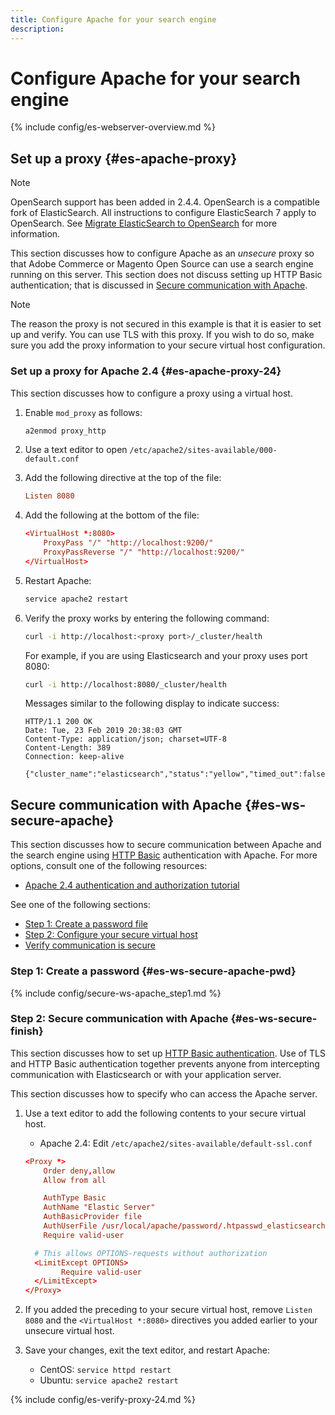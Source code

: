 ```yaml
---
title: Configure Apache for your search engine
description:
---
```


# Configure Apache for your search engine

{% include config/es-webserver-overview.md %}

## Set up a proxy {#es-apache-proxy}

>[!NOTE]
>
>OpenSearch support has been added in 2.4.4. OpenSearch is a compatible fork of ElasticSearch. All instructions to configure ElasticSearch 7 apply to OpenSearch. See [Migrate ElasticSearch to OpenSearch](https://experienceleague.adobe.com/docs/commerce-operations/upgrade-guide/prepare/opensearch-migration.html) for more information.

This section discusses how to configure Apache as an *unsecure* proxy so that Adobe Commerce or Magento Open Source can use a search engine running on this server. This section does not discuss setting up HTTP Basic authentication; that is discussed in [Secure communication with Apache](#es-ws-secure-apache).

>[!NOTE]
>
>The reason the proxy is not secured in this example is that it is easier to set up and verify. You can use TLS with this proxy. If you wish to do so, make sure you add the proxy information to your secure virtual host configuration.

### Set up a proxy for Apache 2.4 {#es-apache-proxy-24}

This section discusses how to configure a proxy using a virtual host.

1. Enable `mod_proxy` as follows:

   ```bash
   a2enmod proxy_http
   ```

1. Use a text editor to open `/etc/apache2/sites-available/000-default.conf`
1. Add the following directive at the top of the file:

   ```conf
   Listen 8080
   ```

1. Add the following at the bottom of the file:

   ```conf
   <VirtualHost *:8080>
       ProxyPass "/" "http://localhost:9200/"
       ProxyPassReverse "/" "http://localhost:9200/"
   </VirtualHost>
   ```

1. Restart Apache:

   ```bash
   service apache2 restart
   ```

1. Verify the proxy works by entering the following command:

   ```bash
   curl -i http://localhost:<proxy port>/_cluster/health
   ```

   For example, if you are using Elasticsearch and your proxy uses port 8080:

   ```bash
   curl -i http://localhost:8080/_cluster/health
   ```

   Messages similar to the following display to indicate success:

   ```terminal
   HTTP/1.1 200 OK
   Date: Tue, 23 Feb 2019 20:38:03 GMT
   Content-Type: application/json; charset=UTF-8
   Content-Length: 389
   Connection: keep-alive

   {"cluster_name":"elasticsearch","status":"yellow","timed_out":false,"number_of_nodes":1,"number_of_data_nodes":1,"active_primary_shards":5,"active_shards":5,"relocating_shards":0,"initializing_shards":0,"unassigned_shards":5,"delayed_unassigned_shards":0,"number_of_pending_tasks":0,"number_of_in_flight_fetch":0,"task_max_waiting_in_queue_millis":0,"active_shards_percent_as_number":50.0}
   ```

## Secure communication with Apache {#es-ws-secure-apache}

This section discusses how to secure communication between Apache and the search engine using [HTTP Basic](https://datatracker.ietf.org/doc/html/rfc2617) authentication with Apache. For more options, consult one of the following resources:

*  [Apache 2.4 authentication and authorization tutorial](https://httpd.apache.org/docs/2.4/howto/auth.html)

See one of the following sections:

*  [Step 1: Create a password file](#es-ws-secure-apache-pwd)
*  [Step 2: Configure your secure virtual host](#es-ws-secure-finish)
*  [Verify communication is secure](#es-ws-secure-verify)

### Step 1: Create a password {#es-ws-secure-apache-pwd}

{% include config/secure-ws-apache_step1.md %}

### Step 2: Secure communication with Apache {#es-ws-secure-finish}

This section discusses how to set up [HTTP Basic authentication](https://httpd.apache.org/docs/2.2/howto/auth.html). Use of TLS and HTTP Basic authentication together prevents anyone from intercepting communication with Elasticsearch or with your application server.

This section discusses how to specify who can access the Apache server.

1. Use a text editor to add the following contents to your secure virtual host.

   *  Apache 2.4: Edit `/etc/apache2/sites-available/default-ssl.conf`

   ```conf
   <Proxy *>
       Order deny,allow
       Allow from all

       AuthType Basic
       AuthName "Elastic Server"
       AuthBasicProvider file
       AuthUserFile /usr/local/apache/password/.htpasswd_elasticsearch
       Require valid-user

     # This allows OPTIONS-requests without authorization
     <LimitExcept OPTIONS>
           Require valid-user
     </LimitExcept>
   </Proxy>
   ```

1. If you added the preceding to your secure virtual host, remove `Listen 8080` and the `<VirtualHost *:8080>` directives you added earlier to your unsecure virtual host.

1. Save your changes, exit the text editor, and restart Apache:

   *  CentOS: `service httpd restart`
   *  Ubuntu: `service apache2 restart`

{% include config/es-verify-proxy-24.md %}
